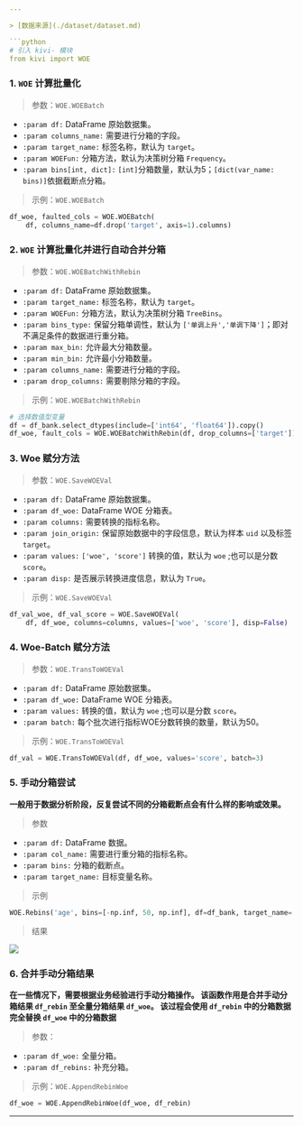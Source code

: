 ```yaml
---

> [数据来源](./dataset/dataset.md)

```python
# 引入 kivi- 模块
from kivi import WOE
```

### 1. `WOE` 计算批量化

> 参数：`WOE.WOEBatch`
- `:param df:` DataFrame 原始数据集。
- `:param columns_name:` 需要进行分箱的字段。
- `:param target_name:` 标签名称，默认为 `target`。
- `:param WOEFun:` 分箱方法，默认为决策树分箱 `Frequency`。
- `:param bins[int, dict]:` `[int]`分箱数量，默认为5；`[dict(var_name: bins)]`依据截断点分箱。

> 示例：`WOE.WOEBatch`

```python
df_woe, faulted_cols = WOE.WOEBatch(
    df, columns_name=df.drop('target', axis=1).columns)
```

### 2. `WOE` 计算批量化并进行自动合并分箱

> 参数：`WOE.WOEBatchWithRebin`
- `:param df:` DataFrame 原始数据集。
- `:param target_name:` 标签名称，默认为 `target`。
- `:param WOEFun:` 分箱方法，默认为决策树分箱 `TreeBins`。
- `:param bins_type:` 保留分箱单调性，默认为 `['单调上升','单调下降']`；即对不满足条件的数据进行重分箱。
- `:param max_bin:` 允许最大分箱数量。
- `:param min_bin:` 允许最小分箱数量。
- `:param columns_name:` 需要进行分箱的字段。
- `:param drop_columns:` 需要剔除分箱的字段。

> 示例：`WOE.WOEBatchWithRebin`

```python
# 选择数值型变量
df = df_bank.select_dtypes(include=['int64', 'float64']).copy()
df_woe, fault_cols = WOE.WOEBatchWithRebin(df, drop_columns=['target'])
```

### 3. Woe 赋分方法

> 参数：`WOE.SaveWOEVal`
- `:param df:` DataFrame 原始数据集。
- `:param df_woe:` DataFrame WOE 分箱表。
- `:param columns:` 需要转换的指标名称。
- `:param join_origin:` 保留原始数据中的字段信息，默认为样本 `uid` 以及标签 `target`。
- `:param values:` `['woe', 'score']` 转换的值，默认为 `woe` ;也可以是分数 `score`。
- `:param disp:` 是否展示转换进度信息，默认为 `True`。

> 示例：`WOE.SaveWOEVal`

```python
df_val_woe, df_val_score = WOE.SaveWOEVal(
    df, df_woe, columns=columns, values=['woe', 'score'], disp=False)
```

### 4. Woe-Batch 赋分方法

> 参数：`WOE.TransToWOEVal`
- `:param df:` DataFrame 原始数据集。
- `:param df_woe:` DataFrame WOE 分箱表。
- `:param values:` 转换的值，默认为 `woe` ;也可以是分数 `score`。
- `:param batch:` 每个批次进行指标WOE分数转换的数量，默认为50。

> 示例：`WOE.TransToWOEVal`

```python
df_val = WOE.TransToWOEVal(df, df_woe, values='score', batch=3)
```

### 5. 手动分箱尝试

**一般用于数据分析阶段，反复尝试不同的分箱截断点会有什么样的影响或效果。**

> 参数

- `:param df:` DataFrame 数据。
- `:param col_name:` 需要进行重分箱的指标名称。
- `:param bins:` 分箱的截断点。
- `:param target_name:` 目标变量名称。

> 示例

```python
WOE.Rebins('age', bins=[-np.inf, 50, np.inf], df=df_bank, target_name='target')
```

> 结果

<img src="./img/woe_rebins.png">

### 6. 合并手动分箱结果

**在一些情况下，需要根据业务经验进行手动分箱操作。
该函数作用是合并手动分箱结果 `df_rebin` 至全量分箱结果 `df_woe`。
该过程会使用 `df_rebin` 中的分箱数据完全替换 `df_woe` 中的分箱数据**

> 参数：

- `:param df_woe:` 全量分箱。
- `:param df_rebins:` 补充分箱。

> 示例：`WOE.AppendRebinWoe`

```python
df_woe = WOE.AppendRebinWoe(df_woe, df_rebin)
```

---
```

